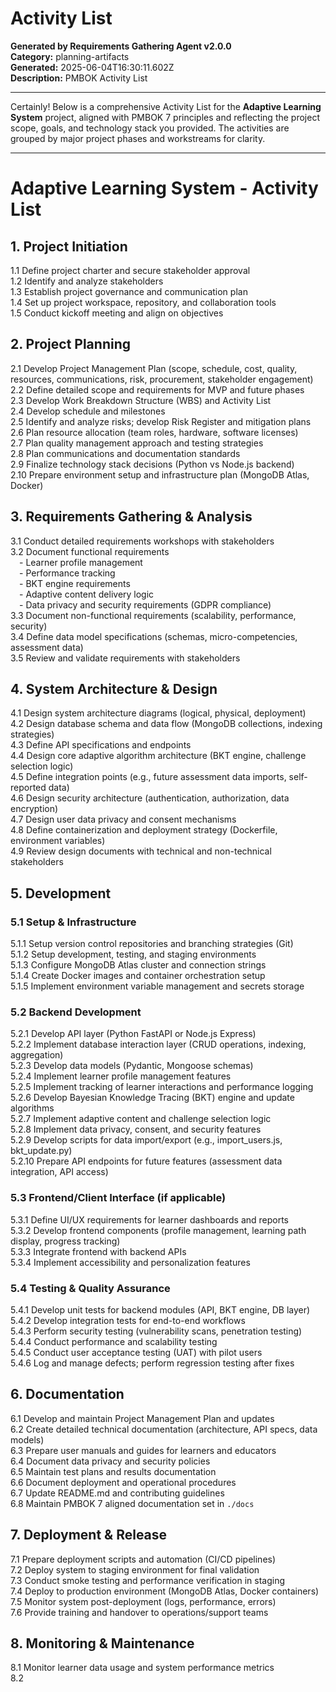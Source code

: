 # Activity List

**Generated by Requirements Gathering Agent v2.0.0**  
**Category:** planning-artifacts  
**Generated:** 2025-06-04T16:30:11.602Z  
**Description:** PMBOK Activity List

---

Certainly! Below is a comprehensive Activity List for the **Adaptive Learning System** project, aligned with PMBOK 7 principles and reflecting the project scope, goals, and technology stack you provided. The activities are grouped by major project phases and workstreams for clarity.

---

# Adaptive Learning System - Activity List

## 1. Project Initiation
1.1 Define project charter and secure stakeholder approval  
1.2 Identify and analyze stakeholders  
1.3 Establish project governance and communication plan  
1.4 Set up project workspace, repository, and collaboration tools  
1.5 Conduct kickoff meeting and align on objectives

## 2. Project Planning
2.1 Develop Project Management Plan (scope, schedule, cost, quality, resources, communications, risk, procurement, stakeholder engagement)  
2.2 Define detailed scope and requirements for MVP and future phases  
2.3 Develop Work Breakdown Structure (WBS) and Activity List  
2.4 Develop schedule and milestones  
2.5 Identify and analyze risks; develop Risk Register and mitigation plans  
2.6 Plan resource allocation (team roles, hardware, software licenses)  
2.7 Plan quality management approach and testing strategies  
2.8 Plan communications and documentation standards  
2.9 Finalize technology stack decisions (Python vs Node.js backend)  
2.10 Prepare environment setup and infrastructure plan (MongoDB Atlas, Docker)  

## 3. Requirements Gathering & Analysis
3.1 Conduct detailed requirements workshops with stakeholders  
3.2 Document functional requirements  
 - Learner profile management  
 - Performance tracking  
 - BKT engine requirements  
 - Adaptive content delivery logic  
 - Data privacy and security requirements (GDPR compliance)  
3.3 Document non-functional requirements (scalability, performance, security)  
3.4 Define data model specifications (schemas, micro-competencies, assessment data)  
3.5 Review and validate requirements with stakeholders

## 4. System Architecture & Design
4.1 Design system architecture diagrams (logical, physical, deployment)  
4.2 Design database schema and data flow (MongoDB collections, indexing strategies)  
4.3 Define API specifications and endpoints  
4.4 Design core adaptive algorithm architecture (BKT engine, challenge selection logic)  
4.5 Define integration points (e.g., future assessment data imports, self-reported data)  
4.6 Design security architecture (authentication, authorization, data encryption)  
4.7 Design user data privacy and consent mechanisms  
4.8 Define containerization and deployment strategy (Dockerfile, environment variables)  
4.9 Review design documents with technical and non-technical stakeholders

## 5. Development
### 5.1 Setup & Infrastructure
5.1.1 Setup version control repositories and branching strategies (Git)  
5.1.2 Setup development, testing, and staging environments  
5.1.3 Configure MongoDB Atlas cluster and connection strings  
5.1.4 Create Docker images and container orchestration setup  
5.1.5 Implement environment variable management and secrets storage

### 5.2 Backend Development
5.2.1 Develop API layer (Python FastAPI or Node.js Express)  
5.2.2 Implement database interaction layer (CRUD operations, indexing, aggregation)  
5.2.3 Develop data models (Pydantic, Mongoose schemas)  
5.2.4 Implement learner profile management features  
5.2.5 Implement tracking of learner interactions and performance logging  
5.2.6 Develop Bayesian Knowledge Tracing (BKT) engine and update algorithms  
5.2.7 Implement adaptive content and challenge selection logic  
5.2.8 Implement data privacy, consent, and security features  
5.2.9 Develop scripts for data import/export (e.g., import_users.js, bkt_update.py)  
5.2.10 Prepare API endpoints for future features (assessment data integration, API access)

### 5.3 Frontend/Client Interface (if applicable)
5.3.1 Define UI/UX requirements for learner dashboards and reports  
5.3.2 Develop frontend components (profile management, learning path display, progress tracking)  
5.3.3 Integrate frontend with backend APIs  
5.3.4 Implement accessibility and personalization features

### 5.4 Testing & Quality Assurance
5.4.1 Develop unit tests for backend modules (API, BKT engine, DB layer)  
5.4.2 Develop integration tests for end-to-end workflows  
5.4.3 Perform security testing (vulnerability scans, penetration testing)  
5.4.4 Conduct performance and scalability testing  
5.4.5 Conduct user acceptance testing (UAT) with pilot users  
5.4.6 Log and manage defects; perform regression testing after fixes  

## 6. Documentation
6.1 Develop and maintain Project Management Plan and updates  
6.2 Create detailed technical documentation (architecture, API specs, data models)  
6.3 Prepare user manuals and guides for learners and educators  
6.4 Document data privacy and security policies  
6.5 Maintain test plans and results documentation  
6.6 Document deployment and operational procedures  
6.7 Update README.md and contributing guidelines  
6.8 Maintain PMBOK 7 aligned documentation set in `./docs`

## 7. Deployment & Release
7.1 Prepare deployment scripts and automation (CI/CD pipelines)  
7.2 Deploy system to staging environment for final validation  
7.3 Conduct smoke testing and performance verification in staging  
7.4 Deploy to production environment (MongoDB Atlas, Docker containers)  
7.5 Monitor system post-deployment (logs, performance, errors)  
7.6 Provide training and handover to operations/support teams

## 8. Monitoring & Maintenance
8.1 Monitor learner data usage and system performance metrics  
8.2